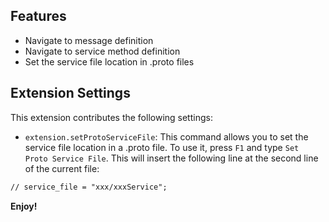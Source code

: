 ## Features

* Navigate to message definition
* Navigate to service method definition
* Set the service file location in .proto files

## Extension Settings

This extension contributes the following settings:

* `extension.setProtoServiceFile`: This command allows you to set the service file location in a .proto file. To use it, press `F1` and type `Set Proto Service File`. This will insert the following line at the second line of the current file:

```markdown
// service_file = "xxx/xxxService";
```

**Enjoy!**
